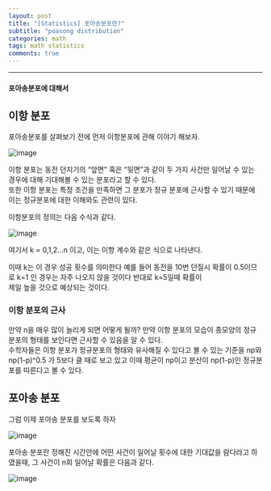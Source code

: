 ```yaml
---
layout: post
title: "[Statistics] 포아송분포란?"
subtitle: "poasong distribution"
categories: math
tags: math statistics
comments: true
---
```


---
#### 포아송분포에 대해서

## 이항 분포

포아송분포를 살펴보기 전에 먼저 이항분포에 관해 이야기 해보자.


![image](https://user-images.githubusercontent.com/65720894/142857071-6cb116fa-01e6-4a71-bcf9-3d9b37f77070.png)

이항 분포는 동전 던지기의 “앞면” 혹은 “뒷면”과 같이 두 가지 사건만 일어날 수 있는 경우에 대해 기대해볼 수 있는 분포라고 할 수 있다.  
또한 이항 분포는 특정 조건을 만족하면 그 분포가 정규 분포에 근사할 수 있기 때문에 이는 정규분포에 대한 이해와도 관련이 있다.

이항분포의 정의는 다음 수식과 같다.

![image](https://user-images.githubusercontent.com/65720894/142857282-276e483c-5df1-4db4-b549-b386bfaa6b35.png)

여기서 k = 0,1,2...n 이고, 이는 이항 계수와 같은 식으로 나타낸다.   

이때 k는 이 경우 성공 횟수를 의미한다 예를 들어 동전을 10번 던질시 확률이 0.5이므로 k=1 인 경우는 자주 나오지 않을 것이다 반대로 k=5일때 확률이  
제일 높을 것으로 예상되는 것이다. 

### 이항 분포의 근사

만약 n을 매우 많이 늘리게 되면 어떻게 될까? 만약 이항 분포의 모습이 종모양의 정규 분포의 형태를 보인다면 근사할 수 있음을 알 수 있다.   
수학자들은  이항 분포가 정규분포의 형태와 유사해질 수 있다고 볼 수 있는 기준을 np와 np(1-p)^0.5 가 5보다 클 때로 보고 있고 이때 평균이 np이고 분산이 np(1-p)인 정규분포를
따른다고 볼 수 있다.


## 포아송 분포 

그럼 이제 포아송 분포를 보도록 하자

![image](https://user-images.githubusercontent.com/65720894/142864133-a60b2e6d-ae3f-431f-ada4-fb24d5073316.png)

포아송 분포란 정해진 시간안에 어떤 사건이 일어날 횟수에 대한 기대값을 람다라고 하였을때, 그 사건이 n회 일어날 확률은 다음과 같다.

![image](https://user-images.githubusercontent.com/65720894/142864636-fdd25993-c73c-4071-b10a-dd721bb67b67.png)





